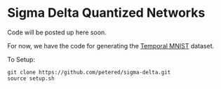# Sigma Delta Quantized Networks

Code will be posted up here soon.

For now, we have the code for generating the [Temporal MNIST](https://github.com/petered/sigma-delta/blob/master/sigma_delta/temporal_mnist.py) dataset.

To Setup:
```
git clone https://github.com/petered/sigma-delta.git
source setup.sh
```
